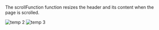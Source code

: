 The scrollFunction function resizes the header and its content when the page is scrolled.

![temp 2](https://github.com/Mahati-Kapuganty/responsive-navbar/assets/107300531/dd5ff51e-04d3-427e-ac44-02c908367c7b)
![temp 3](https://github.com/Mahati-Kapuganty/responsive-navbar/assets/107300531/8cbd4c14-6763-437a-bc44-7184e7b8e752)
